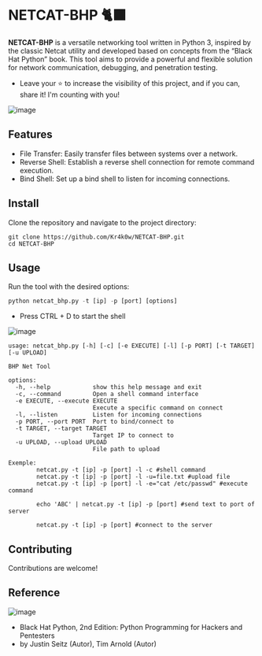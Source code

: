 # NETCAT-BHP 🐈‍⬛

**NETCAT-BHP** is a versatile networking tool written in Python 3, inspired by the classic Netcat utility and developed based on concepts from the “Black Hat Python” book. This tool aims to provide a powerful and flexible solution for network communication, debugging, and penetration testing.

- Leave your ⭐ to increase the visibility of this project, and if you can, share it! I'm counting with you!


![image](https://github.com/user-attachments/assets/46cb5539-716d-404b-9c1b-b9137aa881dd)




## Features 
- File Transfer: Easily transfer files between systems over a network.
- Reverse Shell: Establish a reverse shell connection for remote command execution.
- Bind Shell: Set up a bind shell to listen for incoming connections.

## Install
Clone the repository and navigate to the project directory:

``` shell
git clone https://github.com/Kr4k0w/NETCAT-BHP.git
cd NETCAT-BHP
```

## Usage
Run the tool with the desired options:
``` python
python netcat_bhp.py -t [ip] -p [port] [options]

```
- Press CTRL + D to start the shell

![image](https://github.com/user-attachments/assets/c31dd301-f4dd-40f5-9a98-94010cf072d8)




``` shell
usage: netcat_bhp.py [-h] [-c] [-e EXECUTE] [-l] [-p PORT] [-t TARGET] [-u UPLOAD]

BHP Net Tool

options:
  -h, --help            show this help message and exit
  -c, --command         Open a shell command interface
  -e EXECUTE, --execute EXECUTE
                        Execute a specific command on connect
  -l, --listen          Listen for incoming connections
  -p PORT, --port PORT  Port to bind/connect to
  -t TARGET, --target TARGET
                        Target IP to connect to
  -u UPLOAD, --upload UPLOAD
                        File path to upload

Exemple:
        netcat.py -t [ip] -p [port] -l -c #shell command
        netcat.py -t [ip] -p [port] -l -u=file.txt #upload file
        netcat.py -t [ip] -p [port] -l -e="cat /etc/passwd" #execute command

        echo 'ABC' | netcat.py -t [ip] -p [port] #send text to port of server

        netcat.py -t [ip] -p [port] #connect to the server
```


## Contributing
Contributions are welcome!

## Reference

![image](https://github.com/user-attachments/assets/43e4d62c-c7e9-4a15-902b-fe0d5b1ae6df)

- Black Hat Python, 2nd Edition: Python Programming for Hackers and Pentesters
- by Justin Seitz (Autor), Tim Arnold (Autor)
